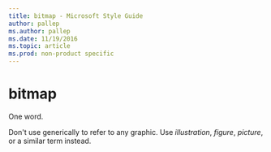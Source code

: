 ```yaml
---
title: bitmap - Microsoft Style Guide
author: pallep
ms.author: pallep
ms.date: 11/19/2016
ms.topic: article
ms.prod: non-product specific
---
```


# bitmap

One word. 

Don't use generically to refer to any graphic. Use *illustration*, *figure*, *picture*, or a similar term instead.
